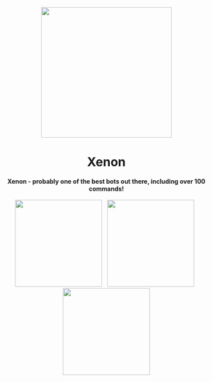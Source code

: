 <div align="center">
  <img src="https://cdn.discordapp.com/avatars/479586914605989888/62949a6ef4d5417bc69e7ae2a9421176.png?size=512" width="300"/>
  <h1>Xenon</h1>
  <strong>Xenon - probably one of the best bots out there, including over 100 commands!</strong>
  <br><br>
  <a href="https://discordapp.com/oauth2/authorize?client_id=479586914605989888&scope=bot&permissions=2146958591"><img src="https://raw.githubusercontent.com/SleepyBoyy/Xenon/master/Images/Discord.png" width="200" /></a> &nbsp;
  <a href="http://xsleepy.me/"><img src="https://raw.githubusercontent.com/SleepyBoyy/Xenon/master/Images/Documentation.png" width="200" /></a> &nbsp;
  <a href="https://discord.gg/GPk5Cxa"><img src="https://raw.githubusercontent.com/SleepyBoyy/Xenon/master/Images/Support.png" width="200" /></a>
</div>
